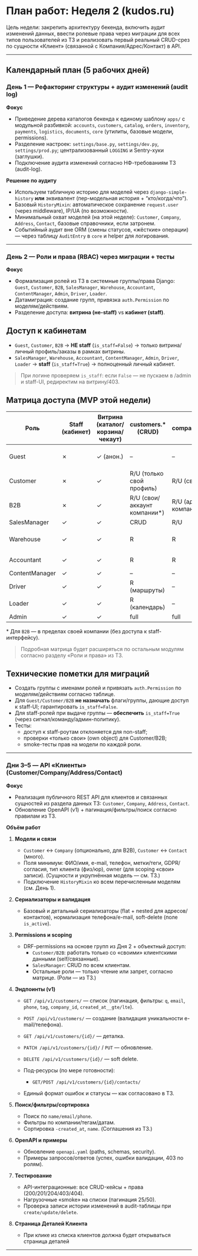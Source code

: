 # План работ: Неделя 2 (kudos.ru)

Цель недели: закрепить архитектуру бекенда, включить аудит изменений данных, ввести ролевые права через миграции для всех типов пользователей из ТЗ и реализовать первый реальный CRUD-срез по сущности «Клиент» (связанной с Компания/Адрес/Контакт) в API.

---

## Календарный план (5 рабочих дней)

### День 1 — Рефакторинг структуры + аудит изменений (audit log)

**Фокус**

- Приведение дерева каталогов бекенда к единому шаблону `apps/` с модульной разбивкой: `accounts`, `customers`, `catalog`, `orders`, `inventory`, `payments`, `logistics`, `documents`, `core` (утилиты, базовые модели, permissions).
- Разделение настроек: `settings/base.py`, `settings/dev.py`, `settings/prod.py`; централизованный `LOGGING` и Sentry-хуки (заглушки).
- Подключение аудита изменений согласно НФ-требованиям ТЗ (audit-log).

**Решение по аудиту**

- Используем табличную историю для моделей через `django-simple-history` **или** эквивалент (пер-модельная история + “кто/когда/что”).
- Базовый `HistoryMixin`: автоматическое сохранение `request.user` (через middleware), IP/UA (по возможности).
- Минимальный охват моделей (на этой неделе): `Customer`, `Company`, `Address`, `Contact`, базовые справочники, если затронем.
- Событийный аудит вне ORM (смены статусов, «жёсткие» операции) — через таблицу `AuditEntry` в `core` и helper для логирования.

---

### День 2 — Роли и права (RBAC) через миграции + тесты

**Фокус**

- Формализация ролей из ТЗ в системные группы/права Django:  
  `Guest`, `Customer`, `B2B`, `SalesManager`, `Warehouse`, `Accountant`, `ContentManager`, `Admin`, `Driver`, `Loader`.
- Датамиграция: создание групп, привязка `auth.Permission` по моделям/действиям.
- Разделение доступа: **витрина (не-staff)** vs **кабинет (staff)**.

## Доступ к кабинетам

- `Guest`, `Customer`, `B2B` → **НЕ staff** (`is_staff=False`) → только витрина/личный профиль/заказы в рамках витрины.
- `SalesManager`, `Warehouse`, `Accountant`, `ContentManager`, `Admin`, `Driver`, `Loader` → **staff** (`is_staff=True`) → полноценный личный кабинет.

> При логине проверяем `is_staff`: если `False` — не пускаем в /admin и staff-UI, редиректим на витрину/403.

## Матрица доступа (MVP этой недели)

| Роль           | Staff (кабинет) | Витрина (каталог/корзина/чекаут) | customers.\* (CRUD)           | companies/addresses/contacts     | orders.\*         | inventory.\*               | documents.\*          | admin |
| -------------- | --------------- | -------------------------------- | ----------------------------- | -------------------------------- | ----------------- | -------------------------- | --------------------- | ----- |
| Guest          | ✗               | ✓ (анон.)                        | –                             | –                                | –                 | R (наличие/цены, публично) | –                     | –     |
| Customer       | ✗               | ✓                                | R/U (только свой профиль)     | R/U (свои адреса)                | R (свои заказы)   | R (наличие/цены, публично) | R (свои счета/чеки)   | –     |
| B2B            | ✗               | ✓                                | R/U (свои/аккаунт компании\*) | R/U (адреса/контакты компании\*) | R (свои/компании) | R (наличие/цены, публично) | R (свои/компании)     | –     |
| SalesManager   | ✓               | ✓                                | CRUD                          | R/U                              | CRUD              | R                          | R                     | –     |
| Warehouse      | ✓               | ✓                                | R                             | R                                | R                 | U (складские статусы)      | R                     | –     |
| Accountant     | ✓               | ✓                                | R                             | R                                | R/U (оплаты)      | –                          | R/U (счета, возвраты) | –     |
| ContentManager | ✓               | ✓                                | –                             | –                                | –                 | –                          | –                     | –     |
| Driver         | ✓               | ✓                                | R (маршруты)                  | –                                | –                 | R (маршруты)               | –                     | –     |
| Loader         | ✓               | ✓                                | R (календарь)                 | –                                | –                 | U (выдача/приёмка)         | –                     | –     |
| Admin          | ✓               | ✓                                | full                          | full                             | full              | full                       | full                  | full  |

\* Для `B2B` — в пределах своей компании (без доступа к staff-интерфейсу).

> Подробная матрица будет расширяться по остальным модулям согласно разделу «Роли и права» из ТЗ.

## Технические пометки для миграций

- Создать группы с именами ролей и привязать `auth.Permission` по моделям/действиям согласно таблице.
- Для `Guest/Customer/B2B` **не назначать** флаги/группы, дающие доступ к staff-UI; гарантировать `is_staff=False`.
- Для staff-ролей при выдаче группы — **обеспечить** `is_staff=True` (через сигнал/команду/админ-политику).
- Тесты:
  - доступ к staff-роутам отклоняется для non-staff;
  - проверки «только свои» (own object) для Customer/B2B;
  - smoke-тесты прав на модели по каждой роли.

---

### Дни 3–5 — API «Клиенты» (Customer/Company/Address/Contact)

**Фокус**

- Реализация публичного REST API для клиентов и связанных сущностей из раздела данных ТЗ: `Customer`, `Company`, `Address`, `Contact`.
- Обновление OpenAPI (v1) + пагинация/фильтры/поиск согласно правилам из ТЗ.

**Объём работ**

1. **Модели и связи**
   - `Customer` ↔ `Company` (опционально, для B2B), `Customer` ↔ `Contact` (много).
   - Поля минимум: ФИО/имя, e-mail, телефон, метки/теги, GDPR/согласия, тип клиента (физ/юр), owner (для scoping «свои» записи). (Сущности и укрупнённая модель — см. ТЗ.)
   - Подключение `HistoryMixin` ко всем перечисленным моделям (см. День 1).

2. **Сериализаторы и валидация**
   - Базовый и детальный сериализаторы (flat + nested для адресов/контактов), нормализация телефона/e-mail, soft-delete (поле `is_active`).
  
3. **Permissions и scoping**
   - DRF-permissions на основе групп из Дня 2 + объектный доступ:
     - `Customer/B2B`: работать только со «своими» клиентскими данными (self/связанные).
     - `SalesManager`: CRUD по всем клиентам.
     - Остальные роли — только чтение или запрет, согласно матрице. (Роли — из ТЗ.)

4. **Эндпоинты (v1)**
   - `GET /api/v1/customers/` — список (пагинация, фильтры: `q`, `email`, `phone`, `tag`, `company_id`, `created_at__gte/lte`).
   - `POST /api/v1/customers/` — создание (валидация уникальности e-mail/телефона).
   - `GET /api/v1/customers/{id}/` — деталка.
   - `PATCH /api/v1/customers/{id}/` / `PUT` — обновление.
   - `DELETE /api/v1/customers/{id}/` — soft delete.
   - Под-ресурсы (по мере готовности):
     - `GET/POST /api/v1/customers/{id}/contacts/`

   - Единый формат ошибок и статусы — как согласовано в ТЗ.

5. **Поиск/фильтры/сортировка**
   - Поиск по `name/email/phone`.
   - Фильтры по компании/тегам/датам.
   - Сортировка `-created_at`, `name`. (Соглашения из ТЗ.)

6. **OpenAPI и примеры**
   - Обновление `openapi.yaml` (paths, schemas, security).
   - Примеры запросов/ответов (успех, ошибки валидации, 403 по ролям).

7. **Тестирование**
   - API-интеграционные: все CRUD-кейсы + права (200/201/204/403/404).
   - Нагрузочные «smoke» на списки (пагинация 25/50).
   - Проверка записи истории изменений в audit-таблицы при `create/update/delete`.

8. **Страница Деталей Клиента**
   - При клике из списка клиентов должна будет открываться страница деталей

---
